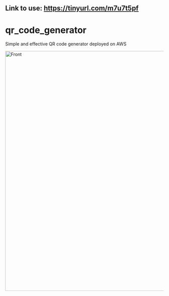## Link to use: https://tinyurl.com/m7u7t5pf

# qr_code_generator
Simple and effective QR code generator deployed on AWS

<img width="760" alt="Front" src="https://github.com/user-attachments/assets/df1a91cd-bedd-4532-8df9-a26772011814" />
